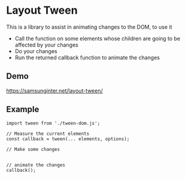 # Layout Tween

This is a library to assist in animating changes to the DOM, to use it

* Call the function on some elements whose children are going to be affected by your changes
* Do your changes
* Run the returned callback function to animate the changes

## Demo

https://samsunginter.net/layout-tween/

## Example

```
import tween from './tween-dom.js';

// Measure the current elements
const callback = tween(... elements, options);

// Make some changes


// animate the changes
callback();
```
